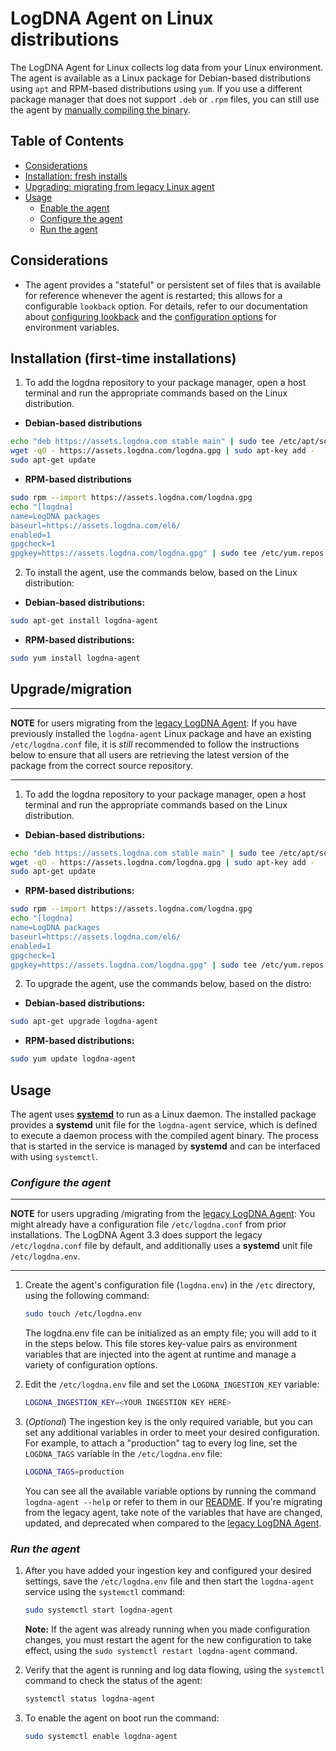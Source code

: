 # LogDNA Agent on Linux distributions

The LogDNA Agent for Linux collects log data from your Linux environment. The agent is available as a Linux package for Debian-based distributions using `apt` and RPM-based distributions using `yum`. If you use a different package manager that does not support `.deb` or `.rpm` files, you can still use the agent by [manually compiling the binary](README.md#building-agent-binary-on-linux).

## Table of Contents
  * [Considerations](#considerations)
  * [Installation: fresh installs](#Installation)
  * [Upgrading: migrating from legacy Linux agent](#upgrademigration)
  * [Usage](#usage)
    * [Enable the agent](#enable-the-agent)
    * [Configure the agent](#configure-the-agent)
    * [Run the agent](#run-the-agent)

## Considerations
* The agent provides a "stateful" or persistent set of files that is available for reference whenever the agent is restarted; this allows for a configurable `lookback` option. For details, refer to our documentation about [configuring lookback](README.md/#configuring-lookback) and the [configuration options](README.md/#options) for environment variables.

## Installation (first-time installations)

1. To add the logdna repository to your package manager, open a host terminal and run the appropriate commands based on the Linux distribution.

* **Debian-based distributions**
```bash
echo "deb https://assets.logdna.com stable main" | sudo tee /etc/apt/sources.list.d/logdna.list
wget -qO - https://assets.logdna.com/logdna.gpg | sudo apt-key add -
sudo apt-get update
```
* **RPM-based distributions**
```bash
sudo rpm --import https://assets.logdna.com/logdna.gpg
echo "[logdna]
name=LogDNA packages
baseurl=https://assets.logdna.com/el6/
enabled=1
gpgcheck=1
gpgkey=https://assets.logdna.com/logdna.gpg" | sudo tee /etc/yum.repos.d/logdna.repo
```

2. To install the agent, use the commands below, based on the Linux distribution:

* **Debian-based distributions:**
```bash
sudo apt-get install logdna-agent
```
* **RPM-based distributions:**
```bash
sudo yum install logdna-agent
```

## Upgrade/migration

---
**NOTE**
for users migrating from the [legacy LogDNA Agent](https://github.com/logdna/logdna-agent): If you have previously installed the `logdna-agent` Linux package and have an existing `/etc/logdna.conf` file, it is _still_ recommended to follow the instructions below to ensure that all users are retrieving the latest version of the package from the correct source repository.

---

1.  To add the logdna repository to your package manager, open a host terminal and run the appropriate commands based on the Linux distribution.

* **Debian-based distributions:**
```bash
echo "deb https://assets.logdna.com stable main" | sudo tee /etc/apt/sources.list.d/logdna.list
wget -qO - https://assets.logdna.com/logdna.gpg | sudo apt-key add -
sudo apt-get update
```

* **RPM-based distributions:**
```bash
sudo rpm --import https://assets.logdna.com/logdna.gpg
echo "[logdna]
name=LogDNA packages
baseurl=https://assets.logdna.com/el6/
enabled=1
gpgcheck=1
gpgkey=https://assets.logdna.com/logdna.gpg" | sudo tee /etc/yum.repos.d/logdna.repo
```

2. To upgrade the agent, use the commands below, based on the distro:

* **Debian-based distributions:**
```bash
sudo apt-get upgrade logdna-agent
```
* **RPM-based distributions:**
```bash
sudo yum update logdna-agent
```

## Usage
The agent uses [**systemd**](https://systemd.io/) to run as a Linux daemon. The installed package provides a **systemd** unit file for the `logdna-agent` service, which is defined to execute a daemon process with the compiled agent binary. The process that is started in the service is managed by **systemd** and can be interfaced with using `systemctl`.


### _Configure the agent_

---
**NOTE** for users upgrading /migrating from the [legacy LogDNA
Agent](https://github.com/logdna/logdna-agent)\: You might already have a configuration file `/etc/logdna.conf` from prior installations. The LogDNA Agent 3.3 does support the legacy `/etc/logdna.conf` file by default, and additionally uses a **systemd** unit file `/etc/logdna.env`.

---

1.  Create the agent's configuration file (`logdna.env`) in the `/etc` directory, using the following command:

    ```bash
    sudo touch /etc/logdna.env
    ```
    The logdna.env file can be initialized as an empty file; you will add to it in the steps below. This file stores key-value pairs as environment variables that are injected into the agent at runtime and manage a variety of configuration options.

2.  Edit the `/etc/logdna.env` file and set the `LOGDNA_INGESTION_KEY` variable:
    ```bash
    LOGDNA_INGESTION_KEY=<YOUR INGESTION KEY HERE>
    ```

3. (_Optional_) The ingestion key is the only required variable, but you can set
    any additional variables in order to meet your desired
    configuration. For example, to attach a "production" tag to
    every log line, set the `LOGDNA_TAGS` variable in the
    `/etc/logdna.env` file:

    ```bash
    LOGDNA_TAGS=production
    ```
   You can see all the available variable options by running the command `logdna-agent --help` or refer to them in our [README](https://github.com/logdna/logdna-agent-v2/blob/eb06d4f3f7c1033b494f1f0439957f96533f9225/docs/README.md#options). If you're migrating from the legacy agent, take note of the variables that have are changed, updated, and deprecated when compared to the [legacy LogDNA Agent](https://github.com/logdna/logdna-agent).

### _Run the agent_

1.  After you have added your ingestion key and configured your desired
    settings, save the `/etc/logdna.env` file and then start the
    `logdna-agent` service using the `systemctl` command:

    ```bash
    sudo systemctl start logdna-agent
    ```

    **Note:**  If the agent was already running when you made configuration changes, you must restart the agent for the new configuration to take effect, using the `sudo systemctl restart logdna-agent` command.


2.  Verify that the agent is running and log data flowing, using the
    `systemctl` command to check the status of the agent:
    ```bash
    systemctl status logdna-agent
    ```

3. To enable the agent on boot run the command:
    ```bash
    sudo systemctl enable logdna-agent
    ```

